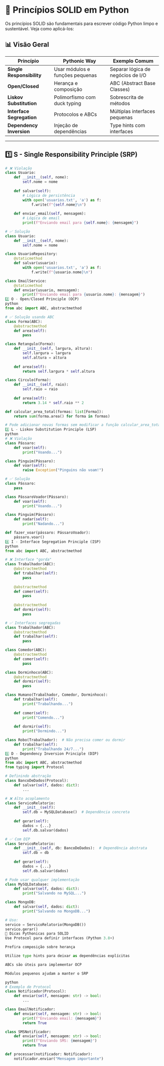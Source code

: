 # 🐍 Princípios SOLID em Python

Os princípios SOLID são fundamentais para escrever código Python limpo e sustentável. Veja como aplicá-los:

## 📊 Visão Geral

| Princípio         | Pythonic Way                          | Exemplo Comum                     |
|-------------------|---------------------------------------|-----------------------------------|
| **Single Responsibility** | Usar módulos e funções pequenas       | Separar lógica de negócios de I/O |
| **Open/Closed**   | Herança e composição                  | ABC (Abstract Base Classes)       |
| **Liskov Substitution** | Polimorfismo com duck typing         | Sobrescrita de métodos            |
| **Interface Segregation** | Protocolos e ABCs                   | Múltiplas interfaces pequenas     |
| **Dependency Inversion** | Injeção de dependências              | Type hints com interfaces         |

---

## 1️⃣ S - Single Responsibility Principle (SRP)

```python
# ❌ Violação
class Usuario:
    def __init__(self, nome):
        self.nome = nome
    
    def salvar(self):
        # Lógica de persistência
        with open('usuarios.txt', 'a') as f:
            f.write(f"{self.nome}\n")
    
    def enviar_email(self, mensagem):
        # Lógica de email
        print(f"Enviando email para {self.nome}: {mensagem}")

# ✅ Solução
class Usuario:
    def __init__(self, nome):
        self.nome = nome

class UsuarioRepository:
    @staticmethod
    def salvar(usuario):
        with open('usuarios.txt', 'a') as f:
            f.write(f"{usuario.nome}\n")

class EmailService:
    @staticmethod
    def enviar(usuario, mensagem):
        print(f"Enviando email para {usuario.nome}: {mensagem}")
2️⃣ O - Open/Closed Principle (OCP)
python
from abc import ABC, abstractmethod

# ✅ Solução usando ABC
class Forma(ABC):
    @abstractmethod
    def area(self):
        pass

class Retangulo(Forma):
    def __init__(self, largura, altura):
        self.largura = largura
        self.altura = altura
    
    def area(self):
        return self.largura * self.altura

class Circulo(Forma):
    def __init__(self, raio):
        self.raio = raio
    
    def area(self):
        return 3.14 * self.raio ** 2

def calcular_area_total(formas: list[Forma]):
    return sum(forma.area() for forma in formas)

# Pode adicionar novas formas sem modificar a função calcular_area_total
3️⃣ L - Liskov Substitution Principle (LSP)
python
# ❌ Violação
class Pássaro:
    def voar(self):
        print("Voando...")

class Pinguim(Pássaro):
    def voar(self):
        raise Exception("Pinguins não voam!")

# ✅ Solução
class Pássaro:
    pass

class PássaroVoador(Pássaro):
    def voar(self):
        print("Voando...")

class Pinguim(Pássaro):
    def nadar(self):
        print("Nadando...")

def fazer_voar(pássaro: PássaroVoador):
    pássaro.voar()
4️⃣ I - Interface Segregation Principle (ISP)
python
from abc import ABC, abstractmethod

# ❌ Interface "gorda"
class Trabalhador(ABC):
    @abstractmethod
    def trabalhar(self):
        pass
    
    @abstractmethod
    def comer(self):
        pass
    
    @abstractmethod
    def dormir(self):
        pass

# ✅ Interfaces segregadas
class Trabalhador(ABC):
    @abstractmethod
    def trabalhar(self):
        pass

class Comedor(ABC):
    @abstractmethod
    def comer(self):
        pass

class Dorminhoco(ABC):
    @abstractmethod
    def dormir(self):
        pass

class Humano(Trabalhador, Comedor, Dorminhoco):
    def trabalhar(self):
        print("Trabalhando...")
    
    def comer(self):
        print("Comendo...")
    
    def dormir(self):
        print("Dormindo...")

class Robo(Trabalhador):  # Não precisa comer ou dormir
    def trabalhar(self):
        print("Trabalhando 24/7...")
5️⃣ D - Dependency Inversion Principle (DIP)
python
from abc import ABC, abstractmethod
from typing import Protocol

# Definindo abstração
class BancoDeDados(Protocol):
    def salvar(self, dados: dict):
        ...

# ❌ Alto acoplamento
class ServicoRelatorio:
    def __init__(self):
        self.db = MySQLDatabase()  # Dependência concreta
    
    def gerar(self):
        dados = {...}
        self.db.salvar(dados)

# ✅ Com DIP
class ServicoRelatorio:
    def __init__(self, db: BancoDeDados):  # Dependência abstrata
        self.db = db
    
    def gerar(self):
        dados = {...}
        self.db.salvar(dados)

# Pode usar qualquer implementação
class MySQLDatabase:
    def salvar(self, dados: dict):
        print("Salvando no MySQL...")

class MongoDB:
    def salvar(self, dados: dict):
        print("Salvando no MongoDB...")

# Uso:
servico = ServicoRelatorio(MongoDB())
servico.gerar()
🐍 Dicas Pythonicas para SOLID
Use Protocol para definir interfaces (Python 3.8+)

Prefira composição sobre herança

Utilize type hints para deixar as dependências explícitas

ABCs são úteis para implementar OCP

Módulos pequenos ajudam a manter o SRP

python
# Exemplo de Protocol
class Notificador(Protocol):
    def enviar(self, mensagem: str) -> bool:
        ...

class EmailNotificador:
    def enviar(self, mensagem: str) -> bool:
        print(f"Enviando email: {mensagem}")
        return True

class SMSNotificador:
    def enviar(self, mensagem: str) -> bool:
        print(f"Enviando SMS: {mensagem}")
        return True

def processar(notificador: Notificador):
    notificador.enviar("Mensagem importante")
